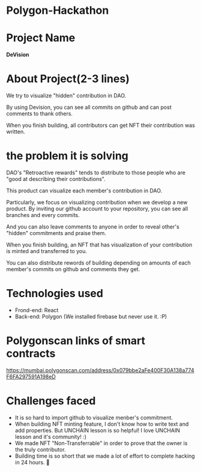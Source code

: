# Polygon-Hackathon

# Project Name

**DeVision**

# About Project(2-3 lines)

We try to visualize "hidden" contribution in DAO.

By using Devision, you can see all commits on github and can post comments to thank others.

When you finish building, all contributors can get NFT their contribution was written.

# the problem it is solving

DAO's "Retroactive rewards" tends to distribute to those people who are "good at describing their contributions".

This product can visualize each member's contribution in DAO.

Particularly, we focus on visualizing contribution when we develop a new product.
By inviting our github account to your repository, you can see all branches and every commits.

And you can also leave comments to anyone in order to reveal other's "hidden" commitments and praise them.

When you finish building, an NFT that has visualization of your contribution is minted and transferred to you.

You can also distribute rewords of building depending on amounts of each member's commits on github and comments they get.

# Technologies used

- Frond-end: React
- Back-end: Polygon (We installed firebase but never use it. :P)

# Polygonscan links of smart contracts

https://mumbai.polygonscan.com/address/0x079bbe2aFe400F30A138a774F6FA297591A198eD

# Challenges faced

- It is so hard to import github to visualize menber's commitment.
- When building NFT minting feature, I don't know how to write text and add properties. But UNCHAIN lesson is so helpful! I love UNCHAIN lesson and it's community! :)
- We made NFT "Non-Transferrable" in order to prove that the owner is the truly contributor.
- Building time is so short that we made a lot of effort to complete hacking in 24 hours. 🥺
